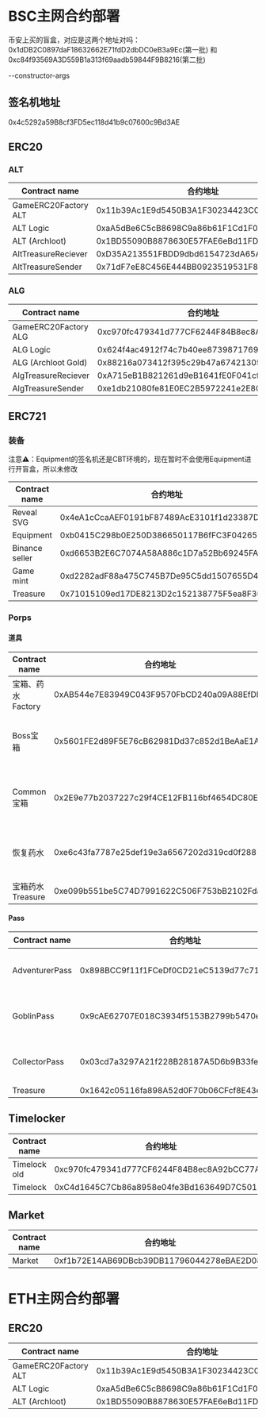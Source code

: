 # BSC主网合约部署

币安上买的盲盒，对应是这两个地址对吗：0x1dDB2C0897daF18632662E71fdD2dbDC0eB3a9Ec(第一批) 和 0xc84f93569A3D559B1a313f69aadb59844F9B8216(第二批)

--constructor-args

## 签名机地址

0x4c5292a59B8cf3FD5ec118d41b9c07600c9Bd3AE

## ERC20

### ALT

|Contract name|合约地址|构造参数|
|---|---|---|
|GameERC20Factory ALT|0x11b39Ac1E9d5450B3A1F30234423C031bA0B1f9b|
|ALT Logic|0xaA5dBe6C5cB8698C9a86b61F1Cd1F038269D79f7|
|ALT (Archloot)|0x1BD55090B8878630E57FAE6eBd11FD61d16DFC9f|cap:1000000000000000000000000000|
|AltTreasureReciever|0xD35A213551FBDD9dbd6154723dA65A69aa4FaEB5|
|AltTreasureSender|0x71dF7eE8C456E444BB0923519531F8221C7B450F|

### ALG

|Contract name|合约地址|
|---|---|
|GameERC20Factory ALG|0xc970fc479341d777CF6244F84B8ec8A92bCC77AD|
|ALG Logic|0x624f4ac4912f74c7b40ee8739871769a7cfd2333|
|ALG (Archloot Gold)|0x88216a073412f395c29b47a67421305d7f5432f0|
|AlgTreasureReciever|0xA715eB1B821261d9eB1641fE0F041cfD7D510DCe|
|AlgTreasureSender|0xe1db21080fe81E0EC2B5972241e2E8036951Af63|

## ERC721

### 装备

注意⚠️：Equipment的签名机还是CBT环境的，现在暂时不会使用Equipment进行开盲盒，所以未修改

|Contract name|合约地址|
|---|---|
|Reveal SVG|0x4eA1cCcaAEF0191bF87489AcE3101f1d23387D6a|
|Equipment|0xb0415C298b0E250D386650117B6fFC3F0426537C|
|Binance seller|0xd6653B2E6C7074A58A886c1D7a52Bb69245FA4b1|
|Game mint|0xd2282adF88a475C745B7De95C5dd1507655D4A2e|
|Treasure|0x71015109ed17DE8213D2c152138775F5ea8F300E|

### Porps

#### 道具

|Contract name|合约地址|构造参数|
|---|---|---|
|宝箱、药水 Factory|0xAB544e7E83949C043F9570FbCD240a09A88EfDFB|
|Boss宝箱|0x5601FE2d89F5E76cB62981Dd37c852d1BeAaE1A5|name: BOSS Chest ，symbol：B-Chest|
|Common宝箱|0x2E9e77b2037227c29f4CE12FB116bf4654DC80EA|name: Common Chest ，symbol：C-Chest|
|恢复药水|0xe6c43fa7787e25def19e3a6567202d319cd0f288|name: Repairing Potion, symbol: R-Potion|
|宝箱药水Treasure|0xe099b551be5C74D7991622C506F753bB2102Fda4|

#### Pass

|Contract name|合约地址|构造参数|
|---|---|---|
|AdventurerPass|0x898BCC9f11f1FCeDf0CD21eC5139d77c71ed1cC5|name: AdventurerPass ，symbol：AdventurerPass|
|GoblinPass|0x9cAE62707E018C3934f5153B2799b5470e9259aB|name: GoblinPass ，symbol：GoblinPass|
|CollectorPass|0x03cd7a3297A21f228B28187A5D6b9B33fe0CAB81|name: CollectorPass ，symbol：CollectorPass|
|Treasure|0x1642c05116fa898A52d0F70b06CFcf8E43e5C020||

## Timelocker

|Contract name|合约地址|
|---|---|
|Timelock old|0xc970fc479341d777CF6244F84B8ec8A92bCC77AD|
|Timelock|0xC4d1645C7Cb86a8958e04fe3Bd163649D7C501B0|

## Market

|Contract name|合约地址|
|---|---|
|Market|0xf1b72E14AB69DBcb39DB11796044278eBAE2D08a|

# ETH主网合约部署

## ERC20

|Contract name|合约地址|
|---|---|
|GameERC20Factory ALT|0x11b39Ac1E9d5450B3A1F30234423C031bA0B1f9b|
|ALT Logic|0xaA5dBe6C5cB8698C9a86b61F1Cd1F038269D79f7|
|ALT (Archloot)|0x1BD55090B8878630E57FAE6eBd11FD61d16DFC9f|